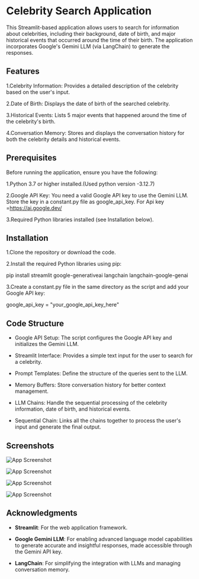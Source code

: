 
# Celebrity Search Application

This Streamlit-based application allows users to search for information about celebrities, including their background, date of birth, and major historical events that occurred around the time of their birth. The application incorporates Google's Gemini LLM (via LangChain) to generate the responses.



## Features

1.Celebrity Information: Provides a detailed description of the celebrity based on the user's input.

2.Date of Birth: Displays the date of birth of the searched celebrity.

3.Historical Events: Lists 5 major events that happened around the time of the celebrity's birth.

4.Conversation Memory: Stores and displays the conversation history for both the celebrity details and historical events.
## Prerequisites

Before running the application, ensure you have the following:

1.Python 3.7 or higher installed.(Used python version -3.12.7)

2.Google API Key: You need a valid Google API key to use the Gemini LLM. Store the key in a constant.py file as google_api_key.
For Api key =https://ai.google.dev/

3.Required Python libraries installed (see Installation below).

## Installation

1.Clone the repository or download the code.

2.Install the required Python libraries using pip:

pip install streamlit google-generativeai langchain langchain-google-genai

3.Create a constant.py file in the same directory as the script and add your Google API key:

google_api_key = "your_google_api_key_here"
## Code Structure

- Google API Setup: The script configures the Google API key and initializes the Gemini LLM.

- Streamlit Interface: Provides a simple text input for the user to search for a celebrity.

- Prompt Templates: Define the structure of the queries sent to the LLM.

- Memory Buffers: Store conversation history for better context management.

- LLM Chains: Handle the sequential processing of the celebrity information, date of birth, and historical events.

- Sequential Chain: Links all the chains together to process the user's input and generate the final output.
## Screenshots

![App Screenshot](https://imgur.com/nIdOhL5.png)

![App Screenshot](https://imgur.com/kawgkvi.png)

![App Screenshot](https://imgur.com/Hi1mXQj.png)

![App Screenshot](https://imgur.com/CavOn2X.png)


## Acknowledgments

- **Streamlit**: For the web application framework.

- **Google Gemini LLM**: For enabling advanced language model capabilities to generate accurate and insightful responses, made accessible through the Gemini API key.

- **LangChain**: For simplifying the integration with LLMs and managing conversation memory.

